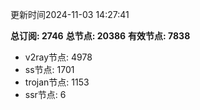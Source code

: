 更新时间2024-11-03 14:27:41

**总订阅: 2746**
**总节点: 20386**
**有效节点: 7838**
- v2ray节点: 4978
- ss节点: 1701
- trojan节点: 1153
- ssr节点: 6
